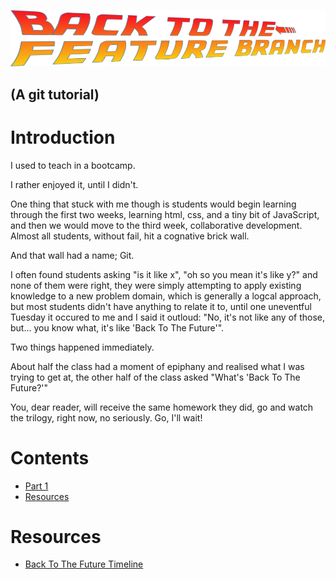 ![Back to the feature branch logo](bttfb.png)

## (A git tutorial)

# Introduction

I used to teach in a bootcamp.

I rather enjoyed it, until I didn't.

One thing that stuck with me though is students would begin learning through the first two weeks, learning html, css, and a tiny bit of JavaScript, and then we would move to the third week, collaborative development. Almost all students, without fail, hit a cognative brick wall.

And that wall had a name; Git.

I often found students asking "is it like x", "oh so you mean it's like y?" and none of them were right, they were simply attempting to apply existing knowledge to a new problem domain, which is generally a logcal approach, but most students didn't have anything to relate it to, until one uneventful Tuesday it occured to me and I said it outloud: "No, it's not like any of those, but... you know what, it's like 'Back To The Future'".

Two things happened immediately.

About half the class had a moment of epiphany and realised what I was trying to get at, the other half of the class asked "What's 'Back To The Future?'"

You, dear reader, will receive the same homework they did, go and watch the trilogy, right now, no seriously. Go, I'll wait!

# Contents

- [Part 1](part1.md)
- [Resources](resources.md)

# Resources

- [Back To The Future Timeline](https://backtothefuture.fandom.com/wiki/Back_to_the_Future_timeline)
